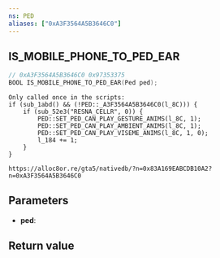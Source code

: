 ```yaml
---
ns: PED
aliases: ["0xA3F3564A5B3646C0"]
---
```

## IS_MOBILE_PHONE_TO_PED_EAR

```c
// 0xA3F3564A5B3646C0 0x97353375
BOOL IS_MOBILE_PHONE_TO_PED_EAR(Ped ped);
```

```
Only called once in the scripts:
if (sub_1abd() && (!PED::_A3F3564A5B3646C0(l_8C))) {
    if (sub_52e3("RESNA_CELLR", 0)) {
        PED::SET_PED_CAN_PLAY_GESTURE_ANIMS(l_8C, 1);
        PED::SET_PED_CAN_PLAY_AMBIENT_ANIMS(l_8C, 1);
        PED::SET_PED_CAN_PLAY_VISEME_ANIMS(l_8C, 1, 0);
        l_184 += 1;
    }
}
```

```
https://alloc8or.re/gta5/nativedb/?n=0x83A169EABCDB10A2?n=0xA3F3564A5B3646C0  
```

## Parameters
* **ped**: 

## Return value

